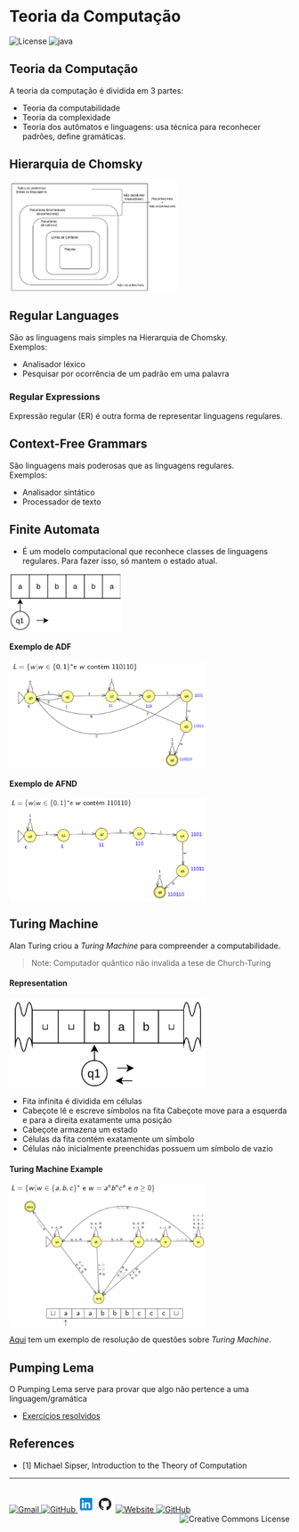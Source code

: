 # Teoria da Computação
![License](https://img.shields.io/badge/Code%20License-MIT-blue.svg)
![java](https://img.shields.io/badge/UFSC-Teoria_da_Computação-blue.svg)


## Teoria da Computação
A teoria da computação é dividida em 3 partes:
- Teoria da computabilidade
- Teoria da complexidade
- Teoria dos autômatos e linguagens: usa técnica para reconhecer padrões, define gramáticas.


## Hierarquia de Chomsky

<img src="images/hierarquia.png" align="center" height=auto width=60%/>

<br/>

## Regular Languages
São as linguagens mais simples na Hierarquia de Chomsky.
<br/>
Exemplos:
- Analisador léxico
- Pesquisar por ocorrência de um padrão em uma palavra

### Regular Expressions
Expressão regular (ER) é outra forma de representar linguagens regulares.


## Context-Free Grammars
São linguagens mais poderosas que as linguagens regulares.
<br/>
Exemplos:
- Analisador sintático
- Processador de texto

## Finite Automata
- É um modelo computacional que reconhece classes de linguagens regulares. Para fazer isso, só mantem o estado atual.

<img src="images/automato.png" align="center" height=auto width=40%/>

<br/>

#### Exemplo de ADF
<img src="images/afd.png" align="center" height=auto width=70%/>

<br/>

#### Exemplo de AFND
<img src="images/afnd.png" align="center" height=auto width=70%/>

<br/>

## Turing Machine
Alan Turing criou a _Turing Machine_ para compreender a computabilidade.

> Note: Computador quântico não invalida a tese de Church-Turing

#### Representation
<img src="images/turing_machine_def.png" align="center" height=auto width=70%/>

- Fita infinita é dividida em células
- Cabeçote lê e escreve símbolos na fita
Cabeçote move para a esquerda e para a direita exatamente uma posição
- Cabeçote armazena um estado
- Células da fita contém exatamente um símbolo
- Células não inicialmente preenchidas possuem um símbolo de vazio

#### Turing Machine Example
<img src="images/turing_machine.png" align="center" height=auto width=70%/>

<br/>

[Aqui](exercicios/mestrado/resolucao_maquina_turing.pdf) tem um exemplo de resolução de questões sobre _Turing Machine_.


## Pumping Lema
O Pumping Lema serve para provar que algo não pertence a uma linguagem/gramática
- [Exercícios resolvidos](teoria-da-computacao/conteudos/mestrado/linguagens_regulares-ufmg.pdf)


## References
- [1] Michael Sipser, Introduction to the Theory of Computation


---

<p  align="left">
<br/>
<a href="mailto:brunocampos01@gmail.com" target="_blank"><img src="https://github.com/brunocampos01/devops/blob/master/images/email.png" alt="Gmail" width="30">
</a>
<a href="https://stackoverflow.com/users/8329698/bruno-campos" target="_blank"><img src="https://github.com/brunocampos01/devops/blob/master/images/stackoverflow.png" alt="GitHub" width="30">
</a>
<a href="https://www.linkedin.com/in/brunocampos01" target="_blank"><img src="https://github.com/brunocampos01/devops/blob/master/images/linkedin.png" alt="LinkedIn" width="30"></a>
<a href="https://github.com/brunocampos01" target="_blank"><img src="https://github.com/brunocampos01/devops/blob/master/images/github.png" alt="GitHub" width="30"></a>
<a href="https://brunocampos01.netlify.app/" target="_blank"><img src="https://github.com/brunocampos01/devops/blob/master/images/blog.png" alt="Website" width="30">
</a>
<a href="https://medium.com/@brunocampos01" target="_blank"><img src="https://github.com/brunocampos01/devops/blob/master/images/medium.png" alt="GitHub" width="30">
</a>
<a rel="license" href="http://creativecommons.org/licenses/by-sa/4.0/"><img alt="Creative Commons License" style="border-width:0" src="https://i.creativecommons.org/l/by-sa/4.0/88x31.png",  align="right" /></a><br/>
</p>
